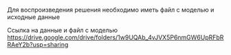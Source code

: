 Для воспроизведения решения необходимо иметь файл с моделью и исходные данные

Ссылка на данные и файл с моделью
https://drive.google.com/drive/folders/1w9UQAb_4vJVX5P6nmGW6UpRFbRRAeY2b?usp=sharing
